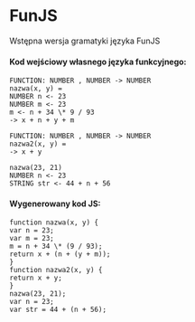 # FunJS

Wstępna wersja gramatyki języka FunJS

#### Kod wejściowy własnego języka funkcyjnego:

```
FUNCTION: NUMBER , NUMBER -> NUMBER
nazwa(x, y) =
NUMBER n <- 23
NUMBER m <- 23
m <- n + 34 \* 9 / 93
-> x + n + y + m

FUNCTION: NUMBER , NUMBER -> NUMBER
nazwa2(x, y) =
-> x + y

nazwa(23, 21)
NUMBER n <- 23
STRING str <- 44 + n + 56
```

#### Wygenerowany kod JS:

```
function nazwa(x, y) {
var n = 23;
var m = 23;
m = n + 34 \* (9 / 93);
return x + (n + (y + m));
}
function nazwa2(x, y) {
return x + y;
}
nazwa(23, 21);
var n = 23;
var str = 44 + (n + 56);
```
